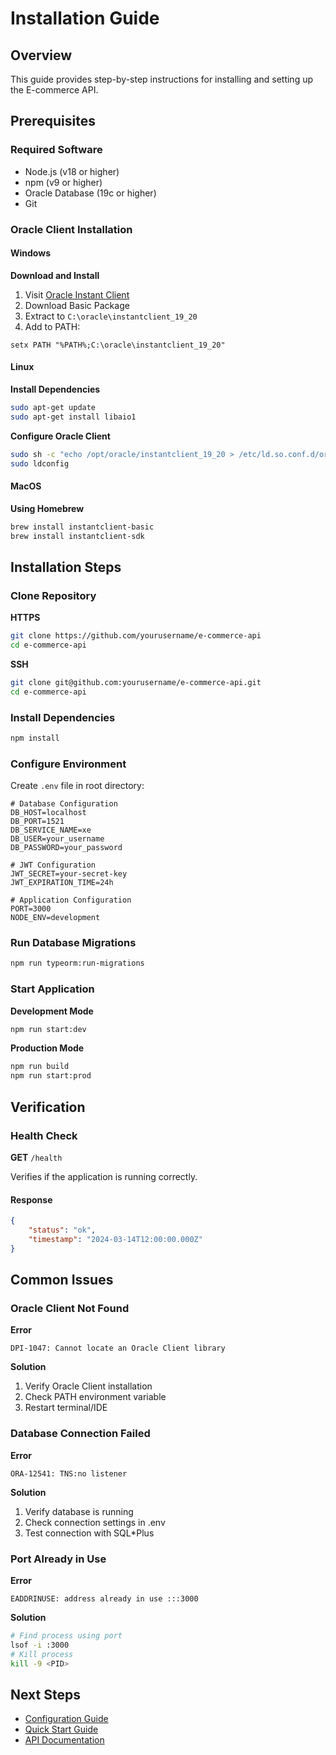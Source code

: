 <link rel="stylesheet" href="../styles/website.css">
<script src="../scripts/theme.js"></script>

# Installation Guide

## Overview
This guide provides step-by-step instructions for installing and setting up the E-commerce API.

## Prerequisites

### Required Software
- Node.js (v18 or higher)
- npm (v9 or higher)
- Oracle Database (19c or higher)
- Git

### Oracle Client Installation

#### Windows
**Download and Install**
1. Visit [Oracle Instant Client](https://www.oracle.com/database/technologies/instant-client/winx64-64-downloads.html)
2. Download Basic Package
3. Extract to `C:\oracle\instantclient_19_20`
4. Add to PATH:
```shell
setx PATH "%PATH%;C:\oracle\instantclient_19_20"
```

#### Linux
**Install Dependencies**
```bash
sudo apt-get update
sudo apt-get install libaio1
```

**Configure Oracle Client**
```bash
sudo sh -c "echo /opt/oracle/instantclient_19_20 > /etc/ld.so.conf.d/oracle-instantclient.conf"
sudo ldconfig
```

#### MacOS
**Using Homebrew**
```bash
brew install instantclient-basic
brew install instantclient-sdk
```

## Installation Steps

### Clone Repository
**HTTPS**
```bash
git clone https://github.com/yourusername/e-commerce-api
cd e-commerce-api
```

**SSH**
```bash
git clone git@github.com:yourusername/e-commerce-api.git
cd e-commerce-api
```

### Install Dependencies
```bash
npm install
```

### Configure Environment
Create `.env` file in root directory:
```properties
# Database Configuration
DB_HOST=localhost
DB_PORT=1521
DB_SERVICE_NAME=xe
DB_USER=your_username
DB_PASSWORD=your_password

# JWT Configuration
JWT_SECRET=your-secret-key
JWT_EXPIRATION_TIME=24h

# Application Configuration
PORT=3000
NODE_ENV=development
```

### Run Database Migrations
```bash
npm run typeorm:run-migrations
```

### Start Application
**Development Mode**
```bash
npm run start:dev
```

**Production Mode**
```bash
npm run build
npm run start:prod
```

## Verification

### Health Check
**GET** `/health`

Verifies if the application is running correctly.

#### Response
```json
{
    "status": "ok",
    "timestamp": "2024-03-14T12:00:00.000Z"
}
```

## Common Issues

### Oracle Client Not Found
**Error**
```shell
DPI-1047: Cannot locate an Oracle Client library
```

**Solution**
1. Verify Oracle Client installation
2. Check PATH environment variable
3. Restart terminal/IDE

### Database Connection Failed
**Error**
```shell
ORA-12541: TNS:no listener
```

**Solution**
1. Verify database is running
2. Check connection settings in .env
3. Test connection with SQL*Plus

### Port Already in Use
**Error**
```shell
EADDRINUSE: address already in use :::3000
```

**Solution**
```bash
# Find process using port
lsof -i :3000
# Kill process
kill -9 <PID>
```

## Next Steps
- [Configuration Guide](configuration.md)
- [Quick Start Guide](quickstart.md)
- [API Documentation](../api/authentication.md) 